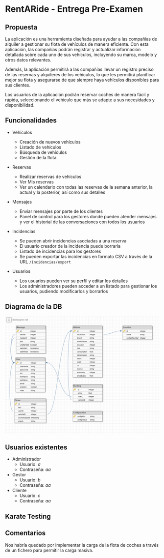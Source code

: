 # RentARide - Entrega Pre-Examen

## Propuesta

La aplicación es una herramienta diseñada para ayudar a las compañías de alquiler a gestionar su flota de vehículos de manera eficiente. Con esta aplicación, las compañías podrán registrar y actualizar información detallada sobre cada uno de sus vehículos, incluyendo su marca, modelo y otros datos relevantes. 

Además, la aplicación permitirá a las compañías llevar un registro preciso de las reservas y alquileres de los vehículos, lo que les permitirá planificar mejor su flota y asegurarse de que siempre haya vehículos disponibles para sus clientes.

Los usuarios de la aplicación podrán reservar coches de manera fácil y rápida, seleccionando el vehículo que más se adapte a sus necesidades y disponibilidad.



## Funcionalidades

- Vehículos
  - Creación de nuevos vehículos
  - Listado de vehículos
  - Búsqueda de vehículos
  - Gestión de la flota
- Reservas
  - Realizar reservas de vehículos
  - Ver Mis reservas
  - Ver un calendario con todas las reservas de la semana anterior, la actual y la posterior, así como sus detalles
- Mensajes
  - Enviar mensajes por parte de los clientes
  - Panel de control para los gestores donde pueden atender mensajes y ver el historial de las conversaciones con todos los usuarios
- Incidencias
  - Se pueden abrir incidencias asociadas a una reserva
  - El usuario creador de la incidencia puede borrarla
  - Listado de incidencias para los gestores
  - Se pueden exportar las incidencias en formato CSV a través de la URL `/incidencias/export`

- Usuarios
  - Los usuarios pueden ver su perfil y editar los detalles
  - Los administradores pueden acceder a un listado para gestionar los usuarios, pudiendo modificarlos y borrarlos

## Diagrama de la DB

![Base de datos](db.png)

## Usuarios existentes

* Administrador
  * Usuario: *a*
  * Contraseña: *aa*
* Gestor
  * Usuario: *b*
  * Contraseña: *aa*
* Cliente
  * Usuario: *c*
  * Contraseña: *aa*

## Karate Testing



## Comentarios

Nos habría quedado por implementar la carga de la flota de coches a través de un fichero para permitir la carga masiva. 